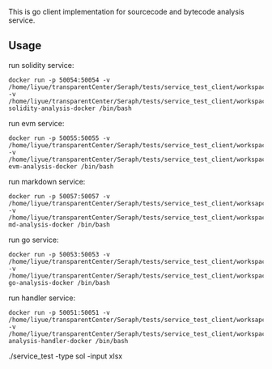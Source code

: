 This is go client implementation for sourcecode and bytecode analysis service.

## Usage
run solidity service:
```
docker run -p 50054:50054 -v /home/liyue/transparentCenter/Seraph/tests/service_test_client/workspace/repos:/repos -v /home/liyue/transparentCenter/Seraph/tests/service_test_client/workspace/reports:/reports  solidity-analysis-docker /bin/bash
```
run evm service:
```
docker run -p 50055:50055 -v /home/liyue/transparentCenter/Seraph/tests/service_test_client/workspace/repos:/repos -v /home/liyue/transparentCenter/Seraph/tests/service_test_client/workspace/reports:/reports  evm-analysis-docker /bin/bash
```
run markdown service:
```
docker run -p 50057:50057 -v /home/liyue/transparentCenter/Seraph/tests/service_test_client/worksapce/repos:/repos -v /home/liyue/transparentCenter/Seraph/tests/service_test_client/workspace/reports:/reports  md-analysis-docker /bin/bash
```
run go service:
```
docker run -p 50053:50053 -v /home/liyue/transparentCenter/Seraph/tests/service_test_client/workspace/repos:/repos -v /home/liyue/transparentCenter/Seraph/tests/service_test_client/workspace/reports:/reports  go-analysis-docker /bin/bash
```
run handler service:
```
docker run -p 50051:50051 -v /home/liyue/transparentCenter/Seraph/tests/service_test_client/worksapce/repos:/repos -v /home/liyue/transparentCenter/Seraph/tests/service_test_client/workspace/reports:/reports  analysis-handler-docker /bin/bash
```

./service_test -type sol -input xlsx